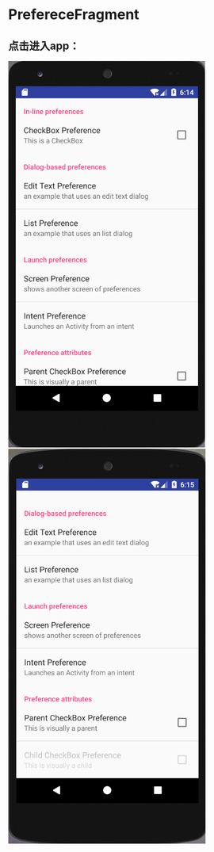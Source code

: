 # PrefereceFragment  
## 点击进入app：  
![menu1](https://github.com/Sev7nzy/Lab/blob/master/Lab5/pictures/QQ%E5%9B%BE%E7%89%8720180422141433.png)
![menu2](https://github.com/Sev7nzy/Lab/blob/master/Lab5/pictures/QQ%E5%9B%BE%E7%89%8720180422141534.png)

